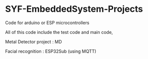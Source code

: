 # SYF-EmbeddedSystem-Projects
Code for arduino or ESP microcontrollers

All of this code include the test code and main code,

Metal Detector project : MD

Facial recognition : ESP32Sub (using MQTT)
